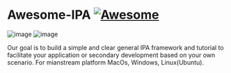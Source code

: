 # Awesome-IPA [![Awesome](https://cdn.rawgit.com/sindresorhus/awesome/d7305f38d29fed78fa85652e3a63e154dd8e8829/media/badge.svg)](https://github.com/sindresorhus/awesome)





![image](https://github.com/Zero-coder/IPA-is-all-you-need/assets/54145971/d13c1e70-aacc-402a-979b-154e643adad3)
![image](https://github.com/Zero-coder/IPA-is-all-you-need/assets/54145971/4970be72-f37b-4594-b54a-b239d46930d0)

Our goal is to build a simple and clear general IPA framework and tutorial to facilitate your application or secondary development based on your own scenario. For mianstream platform MacOs, Windows, Linux(Ubuntu).





